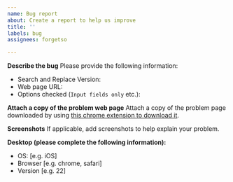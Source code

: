 ```yaml
---
name: Bug report
about: Create a report to help us improve
title: ''
labels: bug
assignees: forgetso

---
```


**Describe the bug**
Please provide the following information:
- Search and Replace Version:
- Web page URL:
- Options checked (`Input fields only` etc.):

**Attach a copy of the problem web page**
Attach a copy of the problem page downloaded by using [this chrome extension to download it](https://chromewebstore.google.com/detail/singlefile/mpiodijhokgodhhofbcjdecpffjipkle?hl=en).

**Screenshots**
If applicable, add screenshots to help explain your problem.

**Desktop (please complete the following information):**
 - OS: [e.g. iOS]
 - Browser [e.g. chrome, safari]
 - Version [e.g. 22]
